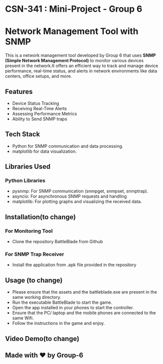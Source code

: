 # CSN-341 : Mini-Project - Group 6

# Network Management Tool with SNMP

This is a network management tool developed by Group 6 that uses **SNMP (Simple Network Management Protocol)** to monitor various devices present in the network.It offers an efficient way to track and manage device performance, real-time status, and alerts in network environments like data centers, office setups, and more.

## Features

- Device Status Tracking
- Receiving Real-Time Alerts
- Assessing Performance Metrics
- Ability to Send SNMP traps

## Tech Stack

- Python for SNMP communication and data processing.
- matplotlib for data visualization.

## Libraries Used 

### Python Libraries
- pysnmp: For SNMP communication (snmpget, snmpset, snmptrap).
- asyncio: For asynchronous SNMP requests and handling
- matplotlib: For plotting graphs and visualizing the received data.

## Installation(to change)

### For Monitoring Tool
- Clone the repository BattleBlade from Github 

### For SNMP Trap Receiver
- Install the application from .apk file provided in the repository

## Usage (to change)

- Please ensure that the assets and the battleblade.exe are present in the same working directory.
- Run the executable BattleBlade to start the game. 
- Open the app installed in your phones to start the controller. 
- Ensure that the PC/ laptop and the mobile phones are connected to the same Wifi.
- Follow the instructions in the game and enjoy.

## Video Demo(to change)

## Made with ❤️ by Group-6


